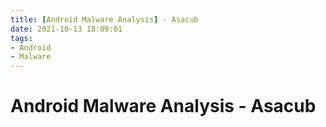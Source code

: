 ```yaml
---
title: [Android Malware Analysis] - Asacub
date: 2021-10-13 18:09:01
tags:
- Android
- Malware
---
```


# Android Malware Analysis - Asacub
